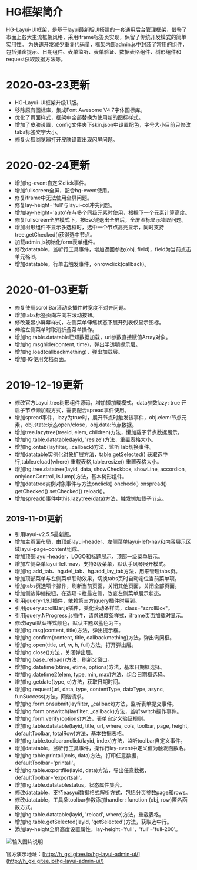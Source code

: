 # HG框架简介
HG-Layui-UI框架，是基于layui最新版UI搭建的一套通用后台管理框架，借鉴了市面上各大主流框架风格，采用iframe标签页实现，保留了传统开发模式的简单实用性。
为快速开发减少重复代码量，框架内部admin.js中封装了常用的组件，包括弹窗提示、日期组件、表单监听、表单验证、数据表格组件、树形组件和request获取数据方法等。

# 2020-03-23更新
* HG-Layui-UI框架升级1.1版。
* 移除原有图标库，集成Font Awesome V4.7字体图标库。
* 优化了页面样式，框架中全部替换为使用新的图标样式。
* 增加了皮肤设置，config文件夹下skin.json中设置配色，字号大小目前只修改tabs标签文字大小。
* 修复火狐浏览器打开皮肤设置出现闪屏问题。

# 2020-02-24更新
* 增加hg-event自定义click事件。
* 增加fullscreen全屏，配合hg-event使用。
* 修复iframe中无法使用全屏问题。
* 修复lay-height='full'与layui-col冲突问题。
* 增加lay-height='auto'在与多个同级元素时使用，根据下一个元素计算高度。
* 修复fullscreen全屏模式下，按Esc键退出全屏后，全屏图标显示错误问题。
* 增加树形组件不显示多选框时，选中一个节点高亮显示，同时支持tree.getChecked()获得选中节点。
* 加载admin.js初始化form表单组件。
* 修改datatable，监听行工具事件，增加返回参数(obj, field)，field为当前点击单元格id。
* 增加datatable，行单击触发事件，onrowclick(callback)。

# 2020-01-03更新
* 修复使用scrollBar滚动条插件时宽度不对齐问题。
* 增加tabs标签页向左向右滚动按钮。
* 修改兼容小屏幕样式，左侧菜单伸缩状态下展开列表仅显示图标。
* 伸缩左侧菜单时取消折叠菜单操作。
* 增加hg.table.datatable已知数据加载，url参数直接赋值Array对象。
* 增加hg.msghide(content, time)，弹出半透明提示层。
* 增加hg.load(callbackmething)，弹出加载层。
* 增加HG使用文档页面。

# 2019-12-19更新
* 修改官方Layui.tree树形组件源码，增加懒加载模式，data参数lazy: true 开启子节点懒加载方式，需要配合spread事件使用。
* 增加spread事件，lazy为true时，展开节点时触发该事件，obj.elem:节点元素，obj.state:状态open/close，obj.data:节点数据。
* 增加tree.lazytree(treeid, elem, children)方法，懒加载子节点数据展示。
* 增加hg.table.datatable(layid, 'resize')方法，重置表格大小。
* 增加hg.ontab(layfilter, _callback)方法，监听Tab切换事件。
* 增加datatable实例化对象扩展方法，table.getSelected() 获取选中行,table.reload(where) 重载表格,table.resize() 重置表格大小。
* 增加hg.tree.datatree(layid, data, showCheckbox, showLine, accordion, onlyIconControl, isJump)方法，基本树形组件。
* 增加datatree实例对象事件与方法onclick() oncheck() onspread() getChecked() setChecked() reload()。
* 增加spread()事件中this.lazytree(data)方法，触发懒加载子节点。


## 2019-11-01更新
* 引用layui-v2.5.5最新版。
* 增加主页面布局，由顶部layui-header、左侧菜单layui-left-nav和内容展示区域layui-page-content组成。
* 增加顶部layui-header，LOGO和标题展示，顶部一级菜单展示。
* 增加左侧菜单layui-left-nav，支持3级菜单，默认手风琴展开模式。
* 增加hg.add_tab、hg.del_tab、hg.add_lay_tab方法，用来管理tabs页。
* 增加顶部菜单与左侧菜单联动效果，切换tabs页时自动定位当前菜单项。
* 增加tabs页选项卡操作，刷新当前页面，关闭其他页面，关闭全部页面。
* 增加侧边伸缩按钮，在选项卡栏最左侧，改变左侧菜单展示状态。
* 引用jquery-1.9.1插件，依赖第三方jquery插件时用到。
* 引用jquery.scrollBar.js插件，美化滚动条样式，class="scrollBox"。
* 引用jquery.NProgress.js插件，请求进度条样式，iframe页面加载时显示。
* 修改layui默认样式颜色，默认主题以蓝色为主。
* 增加hg.msg(content, title)方法，弹出提示框。
* 增加hg.confirm(content, title, callbackmething)方法，弹出询问框。
* 增加hg.open(title, url, w, h, full)方法，打开弹出层。
* 增加hg.close()方法，关闭弹出层。
* 增加hg.base_reload()方法，刷新父窗口。
* 增加hg.datetime(btime, etime, options)方法，基本日期框选择。
* 增加hg.datetime2(elem, type, min, max)方法，组合日期框选择。
* 增加hg.getdate(type, e)方法，获取日期时间。
* 增加hg.request(url, data, type, contentType, dataType, async, funSuccess)方法，网络请求。
* 增加hg.form.onsubmit(layfilter, _callback)方法，监听表单提交事件。
* 增加hg.form.onswitch(layfilter, _callback)方法，监听switch操作事件。
* 增加hg.form.verify(options)方法，表单自定义验证规则。
* 增加hg.table.datatable(layid, title, url, where, cols, toolbar, page, height, defaultToolbar, totalRow)方法，基本数据表格。
* 增加hg.table.toolbaronclick(layid, index)方法，监听toolbar自定义事件。
* 增加datatable，监听行工具事件，操作行lay-event中定义值为触发函数名。
* 增加hg.table.printall(cols, data)方法，打印任意数据，defaultToolbar='printall'。
* 增加hg.table.exportfile(layid, data)方法，导出任意数据，defaultToolbar='exportsall'。
* 增加hg.table.datatablestatus，状态属性集合。
* 修改datatable，支持easyui数据格式解析方式，包括分页参数page和rows。
* 修改datatable，工具条toolbar参数添加handler: function (obj, row)匿名函数方式。
* 增加hg.table.datatable(layid, 'reload', where)方法，重载表格。
* 增加hg.table.getSelected(layid, 'getSelected')方法，获取选中行。
* 添加lay-height全屏高度设置属性，lay-height='full'，'full'='full-200'。

![输入图片说明](https://images.gitee.com/uploads/images/2019/1207/203434_c07033c1_1282578.png "主页面展示")

官方演示地址：[http://h_gxi.gitee.io/hg-layui-admin-ui/](http://h_gxi.gitee.io/hg-layui-admin-ui/)